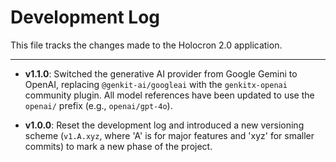 
# Development Log

This file tracks the changes made to the Holocron 2.0 application.

---

- **v1.1.0**: Switched the generative AI provider from Google Gemini to OpenAI, replacing `@genkit-ai/googleai` with the `genkitx-openai` community plugin. All model references have been updated to use the `openai/` prefix (e.g., `openai/gpt-4o`).

- **v1.0.0**: Reset the development log and introduced a new versioning scheme (`v1.A.xyz`, where 'A' is for major features and 'xyz' for smaller commits) to mark a new phase of the project.
